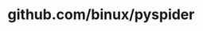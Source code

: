---
layout: post
title: github.com/binux/pyspider
categories: link
tags: [انگلیسی, برنامه‌نویسی]
---